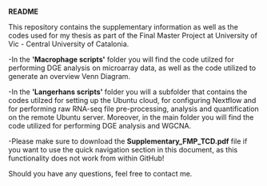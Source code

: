**README**

This repository contains the supplementary information as well as the codes used for my thesis as part of the Final Master Project at University of Vic - Central University of Catalonia.

-In the **'Macrophage scripts'** folder you will find the code utilzed for performing DGE analysis on microarray data, as well as the code utilized to generate an overview Venn Diagram.

-In the **'Langerhans scripts'** folder you will a subfolder that contains the codes utilzed for setting up the Ubuntu cloud, for configuring Nextflow and for performing raw RNA-seq file pre-processing, analysis and quantification on the remote Ubuntu server. Moreover, in the main folder you will find the code utilized for performing DGE analysis and WGCNA.

-Please make sure to download the **Supplementary_FMP_TCD.pdf** file if you want to use the quick navigation section in this document, as this functionality does not work from within GitHub!

Should you have any questions, feel free to contact me.
